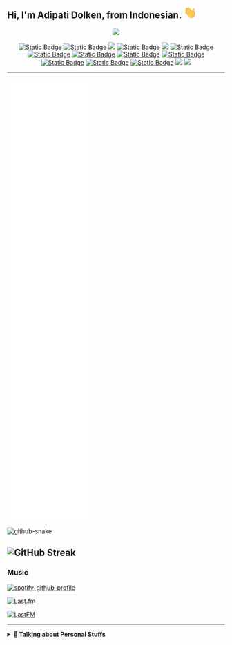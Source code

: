 <!-- Your title -->
## Hi, I'm Adipati Dolken, from Indonesian. <img src="https://raw.githubusercontent.com/AnggaR96s/AnggaR96s/master/asset/Hi.gif" width="30px">

<p align="center">
  <img src="https://media.giphy.com/media/WOwiryOPA0G6jhKqB0/source.gif" width="30%"><br>
</p>
<p align="center">
<a href="https://min69u.github.io/"> <img alt="Static Badge" src="https://img.shields.io/badge/-%23ffffff?style=flat&logo=GitHub%20Pages&logoColor=%23222222&logoSize=auto" /></a>
<a href="https://www.twitter.com/min69u"> <img alt="Static Badge" src="https://img.shields.io/badge/Twitter-%23000000?style=flat&logo=X&logoSize=auto" /></a>
<a href="https://www.threads.net/@coudlerose"> <img src="https://img.shields.io/badge/Threads-000000?style=flat&logo=threads&logoColor=white" /></a>
<a href="https://linktr.ee/min69u"> <img alt="Static Badge" src="https://img.shields.io/badge/Linktree-white?style=flat&logo=linktree&logoColor=%2343E55E&logoSize=auto" /></a>
<a href="https://www.instagram.com/coudlerose"> <img src="https://img.shields.io/badge/-Instagram-c13584?style=flat&labelColor=c13584&logo=instagram&logoColor=white" /></a>
<a href="https://facebook.com/coudlerose"> <img alt="Static Badge" src="https://img.shields.io/badge/Facebook-%230866FF?style=flat&logo=facebook&logoColor=%23FFFFFF&logoSize=auto" /></a>
<a href="mailto:adikurniaone@proton.me"> <img alt="Static Badge" src="https://img.shields.io/badge/Proton%20Mail-%236D4AFF?style=flat&logo=protonmail&logoColor=%23ffffff" /></a>
<a href="https://www.behance.net/diversidiversi1"><img alt="Static Badge" src="https://img.shields.io/badge/Behance-%231769FF?style=flat&logo=behance&logoColor=white&logoSize=auto" /></a>
<a href="https://open.spotify.com/user/vu79g3i6d2et0gvlnt08v42uw"><img alt="Static Badge" src="https://img.shields.io/badge/Spotify%20-%20%231ED760?style=flat&logo=spotify&logoColor=%23FFFFFF&logoSize=auto" /></a>
<a href="https://store.epicgames.com/u/ba90a4f4c54f49c392d164f5aecb42f8"><img alt="Static Badge" src="https://img.shields.io/badge/Epic%20Games-%23313131?style=flat&logo=epicgames&logoColor=white&logoSize=auto" /></a>
<a href="https://patreon.com/coudleRose"><img alt="Static Badge" src="https://img.shields.io/badge/Patreon-F96854?style=flat&logo=patreon&logoColor=white&logoSize=auto" /></a>
<a href="https://paypal.me/assdolken?country.x=ID&locale.x=id_ID"><img alt="Static Badge" src="https://img.shields.io/badge/Paypal-%23003087?style=flat&logo=paypal&logoColor=white&logoSize=auto" /></a>
<a href="https://ko-fi.com/phonegraphy"><img alt="Static Badge" src="https://img.shields.io/badge/Ko--Fi-%23FF6433?style=flat&logo=kofi&logoColor=white&logoSize=auto" /></a>
<a href="https://www.buymeacoffee.com/min69u"><img src="https://www.buymeacoffee.com/assets/img/custom_images/orange_img.png" height="20px" /></a>
<a href="https://visitor-badge.laobi.icu/badge?page_id=min69u"> <img src="https://visitor-badge.laobi.icu/badge?page_id=min69u" /></a></p>

---
![Metrics](https://github.com/min69u/Metrics/blob/main/github-metrics.svg)

<picture>
  <source media="(prefers-color-scheme: dark)" srcset="https://raw.githubusercontent.com/min69u/snk/output/github-contribution-grid-snake-dark.svg" />
  <source media="(prefers-color-scheme: light)" srcset="https://raw.githubusercontent.com/min69u/snk/output/github-contribution-grid-snake.svg" />
  <img alt="github-snake" src="https://raw.githubusercontent.com/min69u/snk/output/github-contribution-grid-snake.svg" />
</picture>

![GitHub Streak](https://streak-stats.demolab.com?user=min69u&theme=radical&date_format=j%20M%5B%20Y%5D)
---
### Music
<!-- Spotify Stuff -->
[![spotify-github-profile](https://spotify-github-profile.kittinanx.com/api/view?uid=vu79g3i6d2et0gvlnt08v42uw&cover_image=true&theme=novatorem&show_offline=false&background_color=121212&interchange=true&bar_color_cover=true&bar_color=53b14f)](https://spotify-github-profile.kittinanx.com/api/view?uid=vu79g3i6d2et0gvlnt08v42uw&redirect=true)

[![Last.fm](https://img.shields.io/badge/coudleRose-profile?style=for-the-badge&logo=lastdotfm&logoColor=white&label=last.fm&labelColor=21262d&color=d51007)](https://www.last.fm/user/coudleRose)

<!-- LastFM Scrobbles -->
[![LastFM](https://angga-lastfm.vercel.app/api?user=coudlerose&count=3&width=480)](https://www.last.fm/user/coudleRose)

---
<details>
  <summary><b>📌 Talking about Personal Stuffs</b></summary>

  <!-- Any image aligned to the right. Beware the width -->
  <img width="55%" align="right" alt="Github" src="https://raw.githubusercontent.com/AnggaR96s/AnggaR96s/master/assets/git-header.svg" />

  - 🌱 I’m currently learning Android Development.
  - 🐾 I’m looking for help with Search Engine.
  - 🎙️ [Tongkrongan Audio Indonesia](https://www.facebook.com/groups/751231222188632/?ref=share&mibextid=NSMWBT)
  - 🛍️ [Warung Teknologi - Wartek](https://www.facebook.com/groups/741749746532947/?ref=share&mibextid=NSMWBT)
  - 📼 [Earbud Lover Indonesia](https://www.facebook.com/groups/EarbudLoverIndonesia/?ref=share&mibextid=NSMWBT)

</details>
